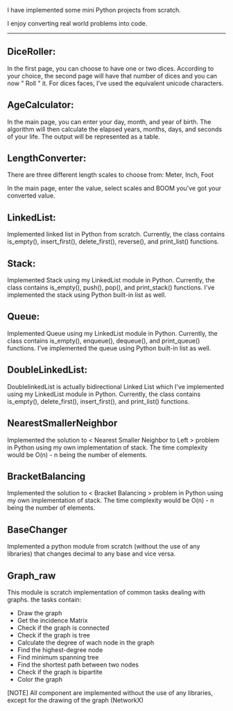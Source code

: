 I have implemented some mini Python projects from scratch.

I enjoy converting real world problems into code.

-----------------------------------------------------

DiceRoller:
--
In the first page, you can choose to have one or two dices. According to your choice, the second page will have that number of dices and you can now " Roll " it.
For dices faces, I've used the equivalent unicode characters.



AgeCalculator:
--
In the main page, you can enter your day, month, and year of birth. The algorithm will then calculate the elapsed years, months, days, and seconds of your life. The output will be represented as a table. 



LengthConverter:
--

There are three different length scales to choose from: Meter, Inch, Foot

In the main page, enter the value, select scales and BOOM you've got your converted value.


LinkedList:
--
Implemented linked list in Python from scratch. Currently, the class contains is_empty(), insert_first(), delete_first(), reverse(), and print_list() functions. 


Stack:
--
Implemented Stack using my LinkedList module in Python. Currently, the class contains is_empty(), push(), pop(), and print_stack() functions. 
I've implemented the stack using Python built-in list as well.


Queue:
--
Implemented Queue using my LinkedList module in Python. Currently, the class contains is_empty(), enqueue(), dequeue(), and print_queue() functions. 
I've implemented the queue using Python built-in list as well.


DoubleLinkedList:
--
DoublelinkedList is actually bidirectional Linked List which I've implemented using my LinkedList module in Python. Currently, the class contains is_empty(), delete_first(), insert_first(), and print_list() functions.


NearestSmallerNeighbor
--
Implemented the solution to < Nearest Smaller Neighbor to Left > problem in Python using my own implementation of stack.
The time complexity would be O(n) - n being the number of elements.


BracketBalancing
--
Implemented the solution to < Bracket Balancing > problem in Python using my own implementation of stack.
The time complexity would be O(n) - n being the number of elements.


BaseChanger
--
Implemented a python module from scratch (without the use of any libraries) that changes decimal to any base and vice versa.


Graph_raw
--
This module is scratch implementation of common tasks dealing with graphs.
the tasks contain: 

- Draw the graph
- Get the incidence Matrix
- Check if the graph is connected 
- Check if the graph is tree 
- Calculate the degree of wach node in the graph
- Find the highest-degree node
- Find minimum spanning tree 
- Find the shortest path between two nodes
- Check if the graph is bipartite
- Color the graph 

[NOTE] All component are implemented without the use of any libraries, except for the drawing of the graph (NetworkX)

